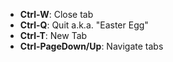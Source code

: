   * **Ctrl-W**: Close tab
  * **Ctrl-Q**: Quit a.k.a. "Easter Egg"
  * **Ctrl-T**: New Tab
  * **Ctrl-PageDown/Up**: Navigate tabs
